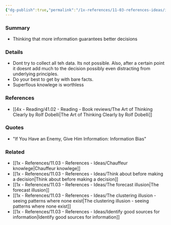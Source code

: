 ```yaml
---
{"dg-publish":true,"permalink":"/1x-references/11-03-references-ideas/information-bias/"}
---
```



### Summary
- Thinking that more information guarantees better decisions

### Details
- Dont try to collect all teh data. Its not possible. Also, after a certain point it doesnt add much to the decision possibly even distracting from underlying principles.
- Do your best to get by with bare facts.
- Superflous knowlege is worthless

### References
- [[4x - Reading/41.02 - Reading - Book reviews/The Art of Thinking Clearly by Rolf Dobelli\|The Art of Thinking Clearly by Rolf Dobelli]]

### Quotes
- "If You Have an Enemy, Give Him Information: Information Bias"

### Related
- [[1x - References/11.03 - References - Ideas/Chauffeur knowlege\|Chauffeur knowlege]]
- [[1x - References/11.03 - References - Ideas/Think about before making a decision\|Think about before making a decision]]
- [[1x - References/11.03 - References - Ideas/The forecast illusion\|The forecast illusion]]
- [[1x - References/11.03 - References - Ideas/The clustering illusion - seeing patterns where none exist\|The clustering illusion - seeing patterns where none exist]]
- [[1x - References/11.03 - References - Ideas/Identify good sources for information\|Identify good sources for information]]